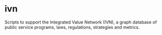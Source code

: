 # ivn
Scripts to support the Integrated Value Network (IVN), a graph database of public service programs, laws, regulations, strategies and metrics.
